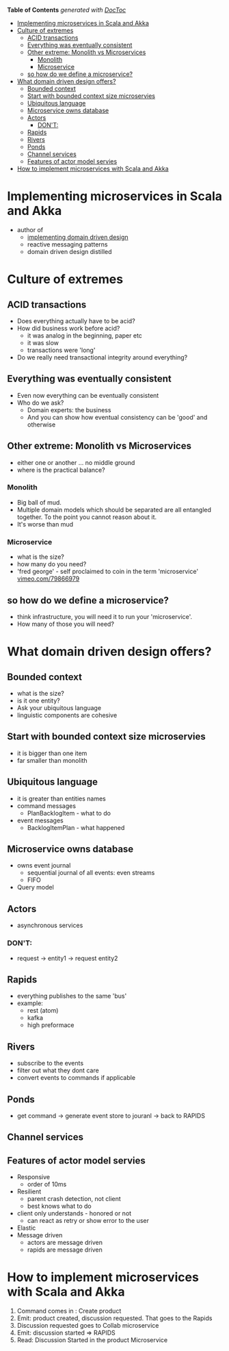 <!-- START doctoc generated TOC please keep comment here to allow auto update -->
<!-- DON'T EDIT THIS SECTION, INSTEAD RE-RUN doctoc TO UPDATE -->
**Table of Contents**  *generated with [DocToc](https://github.com/thlorenz/doctoc)*

- [Implementing microservices in Scala and Akka](#implementing-microservices-in-scala-and-akka)
- [Culture of extremes](#culture-of-extremes)
  - [ACID transactions](#acid-transactions)
  - [Everything was eventually consistent](#everything-was-eventually-consistent)
  - [Other extreme: Monolith vs Microservices](#other-extreme-monolith-vs-microservices)
    - [Monolith](#monolith)
    - [Microservice](#microservice)
  - [so how do we define a microservice?](#so-how-do-we-define-a-microservice)
- [What domain driven design offers?](#what-domain-driven-design-offers)
  - [Bounded context](#bounded-context)
  - [Start with bounded context size microservies](#start-with-bounded-context-size-microservies)
  - [Ubiquitous language](#ubiquitous-language)
  - [Microservice owns database](#microservice-owns-database)
  - [Actors](#actors)
    - [DON'T:](#dont)
  - [Rapids](#rapids)
  - [Rivers](#rivers)
  - [Ponds](#ponds)
  - [Channel services](#channel-services)
  - [Features of actor model servies](#features-of-actor-model-servies)
- [How to implement microservices with Scala and Akka](#how-to-implement-microservices-with-scala-and-akka)

<!-- END doctoc generated TOC please keep comment here to allow auto update -->

# Implementing microservices in Scala and Akka

- author of
  - [implementing domain driven
  design](http://www.amazon.com/Implementing-Domain-Driven-Design-Vaughn-Vernon/dp/0321834577)
  - reactive messaging patterns
  - domain driven design distilled

# Culture of extremes

## ACID transactions
- Does everything actually have to be acid?
- How did business work before acid?
  - it was analog in the beginning, paper etc
  - it was slow
  - transactions were 'long'
- Do we really need transactional integrity around everything?

## Everything was eventually consistent

- Even now everything can be eventually consistent
- Who do we ask?
  - Domain experts: the business
  - And you can show how eventual consistency can be 'good' and otherwise


## Other extreme: Monolith vs Microservices

- either one or another ... no middle ground
- where is the practical balance?

### Monolith

- Big ball of mud.
- Multiple domain models which should be separated are all entangled together. To
  the point you cannot reason about it.
- It's worse than mud

### Microservice

- what is the size?
- how many do you need?
- 'fred george' - self proclaimed to coin in the term 'microservice'
  [vimeo.com/79866979](https://vimeo.com/79866979)

## so how do we define a microservice?

- think infrastructure, you will need it to run your 'microservice'.
- How many of those you will need?

# What domain driven design offers?

## Bounded context

- what is the size?
- is it one entity?
- Ask your ubiquitous language
- linguistic components are cohesive

## Start with bounded context size microservies

- it is bigger than one item
- far smaller than monolith

## Ubiquitous language

- it is greater than entities names
- command messages
  - PlanBacklogItem - what to do
- event messages
  - BacklogItemPlan - what happened

## Microservice owns database

- owns event journal
  - sequential journal of all events: even streams
  - FIFO
- Query model

## Actors

- asynchronous services

### DON'T:

  - request -> entity1 -> request entity2

## Rapids

- everything publishes to the same 'bus'
- example:
  - rest (atom)
  - kafka
  - high preformace

## Rivers

- subscribe to the events
- filter out what they dont care
- convert events to commands if applicable

## Ponds

- get command -> generate event store to jouranl -> back to RAPIDS

## Channel services


## Features of actor model servies

- Responsive
  - order of 10ms
- Resilient
  - parent crash detection, not client
  -  best knows what to do
- client only understands - honored or not
  - can react as retry or show error to the user
- Elastic
- Message driven
  - actors are message driven
  - rapids are message driven

# How to implement microservices with Scala and Akka

1. Command comes in : Create product
2. Emit: product created, discussion requested. That goes to the Rapids
3. Discussion requested goes to Collab microservice
4. Emit: discussion started => RAPIDS
5. Read: Discussion Started in the product Microservice
